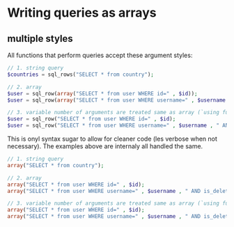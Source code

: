 # Writing queries as arrays

## multiple styles

All functions that perform queries accept these argument styles:
```php
// 1. string query
$countries = sql_rows("SELECT * from country");

// 2. array
$user = sql_row(array("SELECT * from user WHERE id=" , $id));
$user = sql_row(array("SELECT * from user WHERE username=" , $username , " AND is_deleted=" , $deleted));

// 3. variable number of arguments are treated same as array (`using func_get_args()``)
$user = sql_row("SELECT * from user WHERE id=" , $id);
$user = sql_row("SELECT * from user WHERE username=" , $username , " AND is_deleted=" , $deleted);
```

This is onyl syntax sugar to allow for cleaner code (les verbose when not necessary). The examples above are internaly all handled the same.
```php
// 1. string query
array("SELECT * from country");

// 2. array
array("SELECT * from user WHERE id=" , $id);
array("SELECT * from user WHERE username=" , $username , " AND is_deleted=" , $deleted);

// 3. variable number of arguments are treated same as array (`using func_get_args()``)
array("SELECT * from user WHERE id=" , $id);
array("SELECT * from user WHERE username=" , $username , " AND is_deleted=" , $deleted);
```

